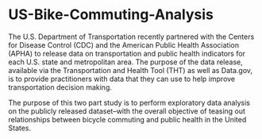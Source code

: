 # US-Bike-Commuting-Analysis

The U.S. Department of Transportation recently partnered with the Centers for Disease Control (CDC) and the American Public Health Association (APHA) to release data on transportation and public health indicators for each U.S. state and metropolitan area. The purpose of the data release, available via the Transportation and Health Tool (THT) as well as Data.gov, is to provide practitioners with data that they can use to help improve transportation decision making.

The purpose of this two part study is to perform exploratory data analysis on the publicly released dataset–with the overall objective of teasing out relationships between bicycle commuting and public health in the United States.
